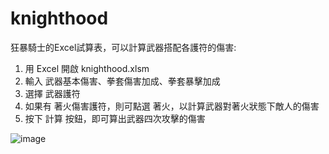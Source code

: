 # knighthood

狂暴騎士的Excel試算表，可以計算武器搭配各護符的傷害:
1. 用 Excel 開啟 knighthood.xlsm
2. 輸入 武器基本傷害、拳套傷害加成、拳套暴擊加成
3. 選擇 武器護符
4. 如果有 著火傷害護符，則可點選 著火，以計算武器對著火狀態下敵人的傷害
5. 按下 計算 按鈕，即可算出武器四次攻擊的傷害

![image](https://github.com/bwm0822/knighthood/blob/main/2023-02-26.png)
